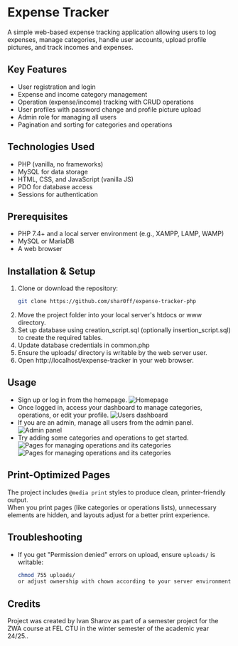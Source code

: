 # Expense Tracker

A simple web-based expense tracking application allowing users to log expenses, 
manage categories, handle user accounts, upload profile pictures, and track incomes and expenses. 

## Key Features
- User registration and login
- Expense and income category management
- Operation (expense/income) tracking with CRUD operations
- User profiles with password change and profile picture upload
- Admin role for managing all users
- Pagination and sorting for categories and operations

## Technologies Used
- PHP (vanilla, no frameworks)
- MySQL for data storage
- HTML, CSS, and JavaScript (vanilla JS)
- PDO for database access
- Sessions for authentication

## Prerequisites
- PHP 7.4+ and a local server environment (e.g., XAMPP, LAMP, WAMP)
- MySQL or MariaDB
- A web browser

## Installation & Setup
1. Clone or download the repository:
   ```bash
   git clone https://github.com/shar0ff/expense-tracker-php
2. Move the project folder into your local server's htdocs or www directory.
3. Set up database using creation_script.sql (optionally insertion_script.sql) to create the required tables.
4. Update database credentials in common.php 
5. Ensure the uploads/ directory is writable by the web server user.
6. Open http://localhost/expense-tracker in your web browser.

## Usage
- Sign up or log in from the homepage.
![Homepage](./uploads/index.png)
- Once logged in, access your dashboard to manage categories, operations, or edit your profile.
![Users dashboard](./uploads/dashboard.png)
- If you are an admin, manage all users from the admin panel.
![Admin panel](./uploads/admin.png)
- Try adding some categories and operations to get started.
![Pages for managing operations and its categories](./uploads/categories.png)
![Pages for managing operations and its categories](./uploads/operations.png)

## Print-Optimized Pages
The project includes `@media print` styles to produce clean, printer-friendly output.  
When you print pages (like categories or operations lists), unnecessary elements are hidden, and layouts adjust for a better print experience.

## Troubleshooting
- If you get "Permission denied" errors on upload, ensure `uploads/` is writable:
  ```bash
  chmod 755 uploads/
  or adjust ownership with chown according to your server environment.

## Credits
Project was created by Ivan Sharov as part of a semester project for the ZWA course at FEL CTU in the winter semester of the academic year 24/25..